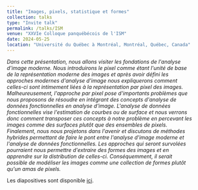 ```yaml
---
title: "Images, pixels, statistique et formes"
collection: talks
type: "Invite talk"
permalink: /talks/ISM
venue: "XXVIe Colloque panquébécois de l'ISM"
date: 2024-05-25
location: "Université du Québec à Montréal, Montréal, Québec, Canada"
---
```


*Dans cette présentation, nous allons visiter les fondations de l'analyse d'image moderne. Nous introduirons le pixel comme étant l'unité de base de la représentation moderne des images et après avoir défini les approches modernes d'analyse d'image nous expliquerons comment celles-ci sont intimement liées à la représentation par pixel des images. Malheureusement, l'approche par pixel pose d'importants problèmes que nous proposons de résoudre en intégrant des concepts d'analyse de données fonctionnelles en analyse d'image. L'analyse de données fonctionnelles vise l'estimation de courbes ou de surface et nous verrons donc comment transposer ces concepts à notre problème en percevant les images comme des surfaces plutôt que des ensembles de pixels. Finalement, nous nous projetons dans l'avenir et discutons de méthodes hybrides permettant de faire le pont entre l'analyse d'image moderne et l'analyse de données fonctionnelles. Les approches qui seront survolées pourraient nous permettre d'extraire des formes des images et en apprendre sur la distribution de celles-ci. Conséquemment, il serait possible de modéliser les images comme une collection de formes plutôt qu'un amas de pixels.*

Les diapositives sont disponible [ici](http://cedricbeaulac.github.io/files/ISM_2024.pdf).
